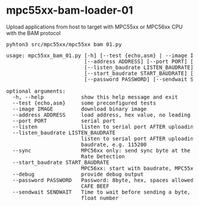 mpc55xx-bam-loader-01
=====================

Upload applications from host to  target with MPC55xx or MPC56xx CPU with the BAM protocol

<pre>
pyhton3 src/mpc55xx/mpc55xx_bam_01.py
</pre>

<pre>
usage: mpc55xx_bam_01.py [-h] [--test {echo,asm} | --image IMAGE]
                         [--address ADDRESS] [--port PORT] [--listen]
                         [--listen_baudrate LISTEN_BAUDRATE] [--sync]
                         [--start_baudrate START_BAUDRATE] [--debug]
                         [--password PASSWORD] [--sendwait SENDWAIT]

optional arguments:
  -h, --help            show this help message and exit
  --test {echo,asm}     some preconfigured tests
  --image IMAGE         download binary image
  --address ADDRESS     load address, hex value, no leading 0x
  --port PORT           serial port
  --listen              listen to serial port AFTER uploading
  --listen_baudrate LISTEN_BAUDRATE
                        listen to serial port AFTER uploading with this
                        baudrate, e.g. 115200
  --sync                MPC56xx only: send sync byte at the beginning for Baud
                        Rate Detection
  --start_baudrate START_BAUDRATE
                        MPC56xx: start with baudrate, MPC55xx: only 9600
  --debug               provide debug output
  --password PASSWORD   Password: 8byte, hex, spaces allowed, e.g. FEED FACE
                        CAFE BEEF
  --sendwait SENDWAIT   Time to wait before sending a byte, in seconds, may be
                        float number
</pre>
